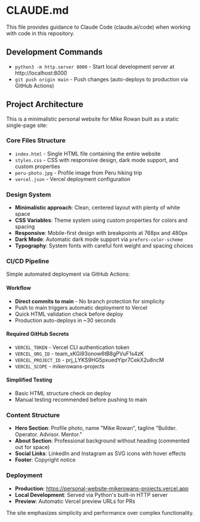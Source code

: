 # CLAUDE.md

This file provides guidance to Claude Code (claude.ai/code) when working with code in this repository.

## Development Commands

- `python3 -m http.server 8000` - Start local development server at http://localhost:8000
- `git push origin main` - Push changes (auto-deploys to production via GitHub Actions)

## Project Architecture

This is a minimalistic personal website for Mike Rowan built as a static single-page site:

### Core Files Structure
- `index.html` - Single HTML file containing the entire website
- `styles.css` - CSS with responsive design, dark mode support, and custom properties
- `peru-photo.jpg` - Profile image from Peru hiking trip
- `vercel.json` - Vercel deployment configuration

### Design System
- **Minimalistic approach**: Clean, centered layout with plenty of white space
- **CSS Variables**: Theme system using custom properties for colors and spacing
- **Responsive**: Mobile-first design with breakpoints at 768px and 480px
- **Dark Mode**: Automatic dark mode support via `prefers-color-scheme`
- **Typography**: System fonts with careful font weight and spacing choices

### CI/CD Pipeline
Simple automated deployment via GitHub Actions:

#### Workflow
- **Direct commits to main** - No branch protection for simplicity
- Push to main triggers automatic deployment to Vercel
- Quick HTML validation check before deploy
- Production auto-deploys in ~30 seconds

#### Required GitHub Secrets
- `VERCEL_TOKEN` - Vercel CLI authentication token
- `VERCEL_ORG_ID` - team_xKGi93onow6tB8gPVuF1s4zK  
- `VERCEL_PROJECT_ID` - prj_LYKS9HG5pxuedYipr7CekX2u8ncM
- `VERCEL_SCOPE` - mikerowans-projects

#### Simplified Testing
- Basic HTML structure check on deploy
- Manual testing recommended before pushing to main

### Content Structure
- **Hero Section**: Profile photo, name "Mike Rowan", tagline "Builder. Operator. Advisor. Mentor."
- **About Section**: Professional background without heading (commented out for space)
- **Social Links**: LinkedIn and Instagram as SVG icons with hover effects
- **Footer**: Copyright notice

### Deployment
- **Production**: https://personal-website-mikerowans-projects.vercel.app
- **Local Development**: Served via Python's built-in HTTP server
- **Preview**: Automatic Vercel preview URLs for PRs

The site emphasizes simplicity and performance over complex functionality.